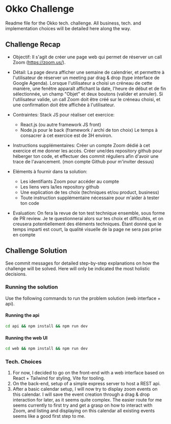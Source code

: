 # Okko Challenge

Readme file for the Okko tech. challenge. All business, tech. and implementation choices will be detailed here along the way.

## Challenge Recap

- Objectif:
  Il s'agit de créer une page web qui permet de réserver un call Zoom (https://zoom.us/).

- Détail:
  La page devra afficher une semaine de calendrier, et permettre à l'utilisateur de réserver un meeting par drag & drop (type interface de Google Agenda). Lorsque l'utilisateur a choisi un créneau de cette manière, une fenêtre apparaît affichant la date, l'heure de début et de fin sélectionnée, un champ "Objet" et deux boutons (valider et annuler).
  Si l'utilisateur valide, un call Zoom doit être créé sur le créneau choisi, et une confirmation doit être affichée à l'utilisateur.

- Contraintes:
  Stack JS pour réaliser cet exercice:

  - React.js (ou autre framework JS front)
  - Node.js pour le back (framework / archi de ton choix)
    Le temps à consacrer à cet exercice est de 3H environ.

- Instructions supplémentaires:
  Créer un compte Zoom dédié à cet exercice et me donner les accès.
  Créer une/des repository github pour héberger ton code, et effectuer des commit réguliers afin d'avoir une trace de l'avancement. (mon compte Github pour m'inviter dessus)

- Eléments à fournir dans ta solution:

  - Les identifiants Zoom pour accéder au compte
  - Les liens vers la/les repository github
  - Une explication de tes choix (techniques et/ou product, business)
  - Toute instruction supplémentaire nécessaire pour m'aider à tester ton code

- Evaluation:
  On fera la revue de ton test technique ensemble, sous forme de PR review. Je te questionnerai alors sur tes choix et difficultés, et on creusera potentiellement des éléments techniques.
  Étant donné que le temps imparti est court, la qualité visuelle de la page ne sera pas prise en compte

## Challenge Solution

See commit messages for detailed step-by-step explanations on how the challenge will be solved. Here will only be indicated the most holistic decisions.

### Running the solution

Use the following commands to run the problem solution (web interface + api).

#### Running the api

```sh
cd api && npm install && npm run dev
```

#### Running the web UI

```sh
cd web && npm install && npm run dev
```

### Tech. Choices

1. For now, I decided to go on the front-end with a web interface based on React + Tailwind for styling, Vite for tooling.
2. On the back-end, setup of a simple express server to host a REST api.
3. After a basic calendar setup, I will now try to display zoom events on this calendar. I will save the event
   creation through a drag & drop interaction for later, as it seems quite complex. The easier route for me seems currently to first try and get a grasp on how to interact with Zoom, and listing and displaying on this calendar all existing events seems like a good first step to me.

